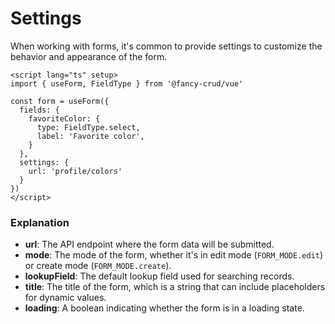 # Settings
When working with forms, it's common to provide settings to customize the behavior and appearance of the form.

```vue
<script lang="ts" setup>
import { useForm, FieldType } from '@fancy-crud/vue'

const form = useForm({
  fields: {
    favoriteColor: {
      type: FieldType.select,
      label: 'Favorite color',
    }
  },
  settings: {
    url: 'profile/colors'
  }
})
</script>
```

### Explanation
 * **url**: The API endpoint where the form data will be submitted.
 * **mode**: The mode of the form, whether it's in edit mode (`FORM_MODE.edit`) or create mode (`FORM_MODE.create`).
 * **lookupField**: The default lookup field used for searching records.
 * **title**: The title of the form, which is a string that can include placeholders for dynamic values.
 * **loading**: A boolean indicating whether the form is in a loading state.